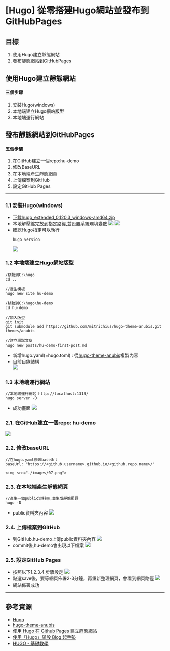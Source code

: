 # [Hugo] 從零搭建Hugo網站並發布到GitHubPages

## 目標
1. 使用Hugo建立靜態網站
2. 發布靜態網站到GitHubPages

## 使用Hugo建立靜態網站
#### 三個步驟
1. 安裝Hugo(windows)
2. 本地端建立Hugo網站版型
3. 本地端運行網站

## 發布靜態網站到GitHubPages
#### 五個步驟
1. 在GitHub建立一個repo:hu-demo
1. 修改BaseURL
2. 在本地端產生靜態網頁
3. 上傳檔案到GitHub
4. 設定GitHub Pages



---


### 1.1 安裝Hugo(windows)
- [下載hugo_extended_0.120.3_windows-amd64.zip](https://github.com/gohugoio/hugo/releases)
- 本地解壓縮完放到指定路徑,並設置系統環境變數
    <img src="./images/1.png">
    <img src="./images/02.png">
- 確認Hugo指定可以執行
    ```
    hugo version
    ```
    <img src="./images/03.png">


### 1.2 本地端建立Hugo網站版型
```
/移動到C:\hugo
cd .. 

//產生模板
hugo new site hu-demo

/移動到C:\hugo\hu-demo
cd hu-demo

//加入版型
git init
git submodule add https://github.com/mitrichius/hugo-theme-anubis.git themes/anubis

//建立測試文章
hugo new posts/hu-demo-first-post.md

```
- 新增hugo.yaml(=hugo.toml) : 從[hugo-theme-anubis](https://themes.gohugo.io/themes/hugo-theme-anubis/#update-config-file)複製內容
- 目前目錄結構<br>
    <img src="./images/04.png">

### 1.3 本地端運行網站
```
//本地端運行網站 http://localhost:1313/
hugo server -D
```
- 成功畫面
    <img src="./images/05.png">
    

### 2.1. 在GitHub建立一個repo: hu-demo
<img src="./images/06.png">


### 2.2. 修改baseURL
```
//在hugo.yaml修改baseUrl
baseUrl: "https://<github.username>.github.io/<github.repo.name>/"
```
    <img src="./images/07.png">


### 2.3. 在本地端產生靜態網頁
```
//產生一個public資料夾,並生成靜態網頁
hugo -D
```
- public資料夾內容
    <img src="./images/08.png">


### 2.4. 上傳檔案到GitHub
- 到GitHub.hu-demo上傳public資料夾內容
    <img src="./images/09.png">
- commit後,hu-demo會出現以下檔案
    <img src="./images/10.png">


### 2.5. 設定GitHub Pages
- 按照以下1.2.3.4.步驟設定
  <img src="./images/11.png">
- 點選save後，要等網頁佈署2-3分鐘，再重新整理網頁，會看到網頁路徑
  <img src="./images/12.png">
- 網站佈署成功

---


## 參考資源
- [Hugo](https://gohugo.io/)
- [hugo-theme-anubis](https://themes.gohugo.io/themes/hugo-theme-anubis/)
- [使用 Hugo 在 Github Pages 建立靜態網站](https://hackmd.io/@udzQ2BohS5C0Xc66dtaYIA/S1wSWRbrO)
- [使用「Hugo」架設 Blog 起手勢](https://coreynote.life/posts/2022/12/hello-hugo/)
- [HUGO - 基礎教學](https://hi-founder.com/p/hugo-%E5%9F%BA%E7%A4%8E%E6%95%99%E5%AD%B8/#configtoml-%E5%B8%B8%E7%94%A8%E9%A0%85%E7%9B%AE)


